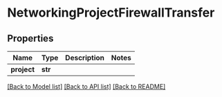 # NetworkingProjectFirewallTransfer


## Properties
Name | Type | Description | Notes
------------ | ------------- | ------------- | -------------
**project** | **str** |  | 

[[Back to Model list]](../README.md#documentation-for-models) [[Back to API list]](../README.md#documentation-for-api-endpoints) [[Back to README]](../README.md)



